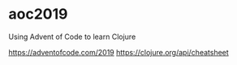 # aoc2019
Using Advent of Code to learn Clojure

https://adventofcode.com/2019
https://clojure.org/api/cheatsheet
